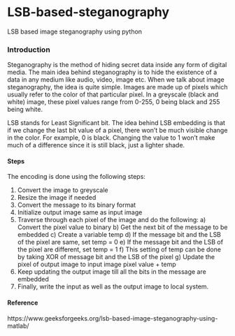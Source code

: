 # LSB-based-steganography
LSB based image steganography using python

<h3>Introduction</h3>
Steganography is the method of hiding secret data inside any form of digital media. The main idea behind steganography is to hide the existence of a data in any medium like audio, video, image etc. When we talk about image steganography, the idea is quite simple. Images are made up of pixels which usually refer to the color of that particular pixel. In a greyscale (black and white) image, these pixel values range from 0-255, 0 being black and 255 being white.

LSB stands for Least Significant bit. The idea behind LSB embedding is that if we change the last bit value of a pixel, there won’t be much visible change in the color. For example, 0 is black. Changing the value to 1 won’t make much of a difference since it is still black, just a lighter shade.

<h4>Steps</h4>
The encoding is done using the following steps:

1) Convert the image to greyscale
2) Resize the image if needed
3) Convert the message to its binary format
4) Initialize output image same as input image
5) Traverse through each pixel of the image and do the following:
      a) Convert the pixel value to binary
      b) Get the next bit of the message to be embedded
      c) Create a variable temp
      d) If the message bit and the LSB of the pixel are same, set temp = 0
      e) If the message bit and the LSB of the pixel are different, set temp = 1
      f) This setting of temp can be done by taking XOR of message bit and the LSB of the pixel
      g) Update the pixel of output image to input image pixel value + temp
6) Keep updating the output image till all the bits in the message are embedded
7) Finally, write the input as well as the output image to local system.

<h4>Reference</h4> 
https://www.geeksforgeeks.org/lsb-based-image-steganography-using-matlab/
